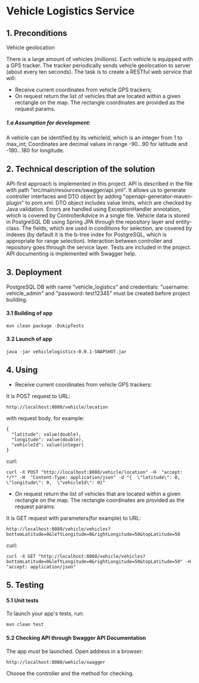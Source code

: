 # Vehicle Logistics Service

## 1. Preconditions
Vehicle geolocation

There is a large amount of vehicles (millions).
Each vehicle is equipped with a GPS tracker.
The tracker periodically sends vehicle geolocation to server (about every ten seconds).
The task is to create a RESTful web service that will:
- Receive current coordinates from vehicle GPS trackers;
- On request return the list of vehicles that are located within a given rectangle on the map. The rectangle coordinates are provided as the request params.

##### 1.a Assumption for development:
A vehicle can be identified by its vehicleId, which is an integer from 1 to max_int;
Coordinates are decimal values in range -90...90 for latitude and -180...180 for longitude.

## 2. Technical description of the solution

API-first approach is implemented in this project. 
API is described in the file with path "src/main/resources/swagger/api.yml". 
It allows us to generate controller interfaces and DTO object by adding "openapi-generator-maven-plugin" to pom.xml.
DTO object includes value limits, which are checked by Java validation.
Errors are handled using ExceptionHandler annotation, which is covered by ControllerAdvice in a single file.
Vehicle data is stored in PostgreSQL DB using Spring JPA  through the repository layer and entity-class. The fields, which are used in conditions for selection, are covered by indexes (by default it is the b-tree index for PostgreSQL, which is appropriate for range selection).
Interaction between controller and repository goes through the service layer.
Tests are included in the project.
API documenting is implemented with Swagger help.

## 3. Deployment
PostgreSQL DB with name "vehicle_logistics" and credentials: "username: vehicle_admin" and "password: test12345" must be created before project building.

#### 3.1 Building of app

    mvn clean package -DskipTests
    
#### 3.2 Launch of app

    java -jar vehiclelogistics-0.0.1-SNAPSHOT.jar  
    
## 4. Using
- Receive current coordinates from vehicle GPS trackers:

It is POST request to URL:

    http://localhost:8080/vehicle/location

with request body, for example:

    {
      "latitude": value(double),
      "longitude": value(double),
      "vehicleId": value(integer)
    }
    
curl:

    curl -X POST "http://localhost:8080/vehicle/location" -H  "accept: */*" -H  "Content-Type: application/json" -d "{  \"latitude\": 0,  \"longitude\": 0,  \"vehicleId\": 0}"
    
- On request return the list of vehicles that are located within a given rectangle on the map. The rectangle coordinates are provided as the request params.

It is GET request with parameters(for example) to URL:
    
    http://localhost:8080/vehicle/vehicles?bottomLatitude=0&leftLongitude=0&rightLongitude=50&topLatitude=50
        
curl:
    
    curl -X GET "http://localhost:8080/vehicle/vehicles?bottomLatitude=0&leftLongitude=0&rightLongitude=50&topLatitude=50" -H  "accept: application/json"
    
## 5. Testing
#### 5.1 Unit tests
To launch your app's tests, run:

    mvn clean test
    
#### 5.2 Checking API through Swagger API Documentation
The app must be launched. Open address in a browser:

    http://localhost:8080/wehicle/swagger
    
Choose the controller and the method for checking.